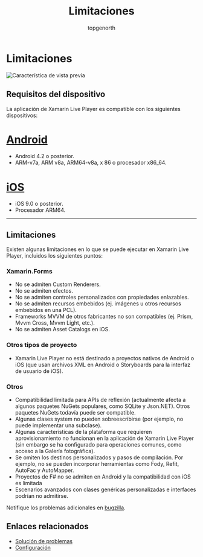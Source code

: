 ﻿---
title: Limitaciones
description: Algunas limitaciones de Xamarin Live Player
ms.prod: xamarin
ms.assetid: 36A1531E-630A-4B7C-A333-4E67E5DC023C
ms.technology: xamarin-cross-platform
author: topgenorth
ms.author: toopge
ms.date: 03/29/2018
ms.openlocfilehash: 43699e77bc8b7365c6d5f7fbf27e19a945e69e22
ms.sourcegitcommit: 66807f8927d472fbfd0ff8bc77cea9b37e7b9a4f
ms.translationtype: MT
ms.contentlocale: es-ES
ms.lasthandoff: 04/05/2018
---
# <a name="limitations"></a>Limitaciones

![Característica de vista previa](~/media/shared/preview.png)

## <a name="device-requirements"></a>Requisitos del dispositivo
La aplicación de Xamarin Live Player es compatible con los siguientes dispositivos:

# <a name="androidtabandroid"></a>[Android](#tab/android)

- Android 4.2 o posterior.
- ARM-v7a, ARM v8a, ARM64-v8a, x 86 o procesador x86_64.

# <a name="iostabios"></a>[iOS](#tab/ios)

- iOS 9.0 o posterior.
- Procesador ARM64.

-----

## <a name="limitations"></a>Limitaciones

Existen algunas limitaciones en lo que se puede ejecutar en Xamarin Live Player, incluidos los siguientes puntos:

### <a name="xamarinforms"></a>Xamarin.Forms
- No se admiten Custom Renderers.
- No se admiten efectos.
- No se admiten controles personalizados con propiedades enlazables.
- No se admiten recursos embebidos (ej. imágenes u otros recursos embebidos en una PCL).
- Frameworks MVVM de otros fabricantes no son compatibles (ej. Prism, Mvvm Cross, Mvvm Light, etc.).
- No se admiten Asset Catalogs en iOS.

### <a name="other-project-types"></a>Otros tipos de proyecto
- Xamarin Live Player no está destinado a proyectos nativos de Android o iOS (que usan archivos XML en Android o Storyboards para la interfaz de usuario de iOS).

### <a name="misc"></a>Otros
- Compatibilidad limitada para APIs de reflexión (actualmente afecta a algunos paquetes NuGets populares, como SQLite y Json.NET). Otros paquetes NuGets todavía puede ser compatible.
- Algunas clases system no pueden sobreescribirse (por ejemplo, no puede implementar una subclase).
- Algunas características de la plataforma que requieren aprovisionamiento no funcionan en la aplicación de Xamarin Live Player (sin embargo se ha configurado para operaciones comunes, como acceso a la Galería fotográfica).
- Se omiten los destinos personalizados y pasos de compilación. Por ejemplo, no se pueden incorporar herramientas como Fody, Refit, AutoFac y AutoMapper.
- Proyectos de F# no se admiten en Android y la compatibilidad con iOS es limitada
- Escenarios avanzados con clases genéricas personalizadas e interfaces podrían no admitirse.

Notifique los problemas adicionales en [bugzilla](https://aka.ms/live-player-report-issue).


## <a name="related-links"></a>Enlaces relacionados

- [Solución de problemas](~/tools/live-player/troubleshooting.md)
- [Configuración](~/tools/live-player/install.md)
